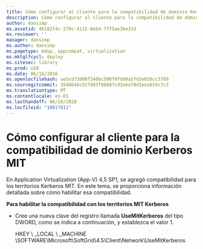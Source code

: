 ```yaml
---
title: Cómo configurar al cliente para la compatibilidad de dominio Kerberos MIT
description: Cómo configurar al cliente para la compatibilidad de dominio Kerberos MIT
author: dansimp
ms.assetid: 46102f4c-270c-4115-8eb4-7ff5ae3be32d
ms.reviewer: ''
manager: dansimp
ms.author: dansimp
ms.pagetype: mdop, appcompat, virtualization
ms.mktglfcycl: deploy
ms.sitesec: library
ms.prod: w10
ms.date: 06/16/2016
ms.openlocfilehash: ae5cd73d00f340bc50070fdd0a5fd3e038cc3789
ms.sourcegitcommit: 354664bc527d93f80687cd2eba70d1eea024c7c3
ms.translationtype: MT
ms.contentlocale: es-ES
ms.lasthandoff: 06/26/2020
ms.locfileid: "10817811"
---
```

# Cómo configurar al cliente para la compatibilidad de dominio Kerberos MIT


En Application Virtualization (App-V) 4,5 SP1, se agregó compatibilidad para los territorios Kerberos MIT. En este tema, se proporciona información detallada sobre cómo habilitar esa compatibilidad.

**Para habilitar la compatibilidad con los territorios MIT Kerberos**

-   Cree una nueva clave del registro llamada **UseMitKerberos** del tipo DWORD, como se indica a continuación, y establezca el valor 1.

    HKEY \ _LOCAL \ _MACHINE \\SOFTWARE\\Microsoft\\SoftGrid\\4.5\\Client\\Network\\UseMitKerberos

 

 






